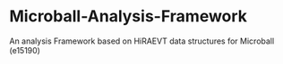 # Microball-Analysis-Framework
An analysis Framework based on HiRAEVT data structures for Microball (e15190)
